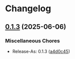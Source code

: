 # Changelog

## [0.1.3](https://github.com/BfArM-MVH/grz-tools/compare/grz-db-v0.1.0...grz-db-v0.1.3) (2025-06-06)


### Miscellaneous Chores

* Release-As: 0.1.3 ([a4d0c45](https://github.com/BfArM-MVH/grz-tools/commit/a4d0c45e5d361338bd85da8d67d6d002e307a397))
